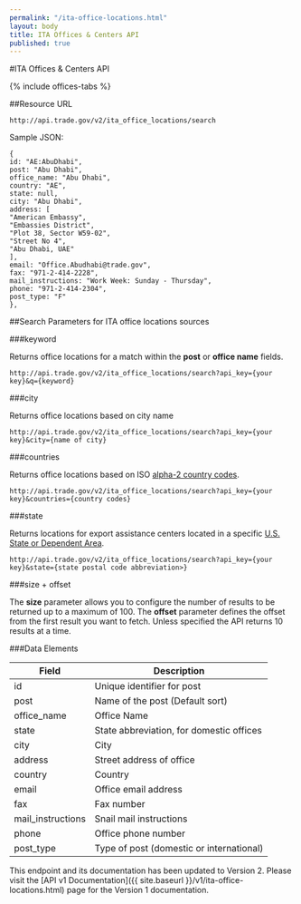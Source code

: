 ```yaml
---
permalink: "/ita-office-locations.html"
layout: body
title: ITA Offices & Centers API
published: true
---
```


#ITA Offices & Centers API

{% include offices-tabs %}

##Resource URL

    http://api.trade.gov/v2/ita_office_locations/search
    
Sample JSON:

	{
	id: "AE:AbuDhabi",
	post: "Abu Dhabi",
	office_name: "Abu Dhabi",
	country: "AE",
	state: null,
	city: "Abu Dhabi",
	address: [
	"American Embassy",
	"Embassies District",
	"Plot 38, Sector W59-02",
	"Street No 4",
	"Abu Dhabi, UAE"
	],
	email: "Office.Abudhabi@trade.gov",
	fax: "971-2-414-2228",
	mail_instructions: "Work Week: Sunday - Thursday",
	phone: "971-2-414-2304",
	post_type: "F"
	},

##Search Parameters for ITA office locations sources

###keyword

Returns office locations for a match within the **post** or **office name** fields.

    http://api.trade.gov/v2/ita_office_locations/search?api_key={your key}&q={keyword}

<!---    
**_Example_**

[http://api.trade.gov/v2/ita_office_locations/search?q=Sao+Paulo](http://api.trade.gov/v2/ita_office_locations/search?q=Sao+Paulo)
-->

###city

Returns office locations based on city name

    http://api.trade.gov/v2/ita_office_locations/search?api_key={your key}&city={name of city}

<!---    
**_Example_**

[http://api.trade.gov/v2/ita_office_locations/search?city=Sao+Paulo](http://api.trade.gov/v2/ita_office_locations/search?city=Sao+Paulo)
-->

###countries

Returns office locations based on ISO [alpha-2 country codes](http://www.iso.org/iso/home/standards/country_codes/country_names_and_code_elements.htm).

    http://api.trade.gov/v2/ita_office_locations/search?api_key={your key}&countries={country codes}
	
<!---    
**_Example_**

[http://api.trade.gov/v2/ita_office_locations/search?countries=BR,GT](http://api.trade.gov/v2/ita_office_locations/search?countries=BR,GT)
-->

###state

Returns locations for export assistance centers located in a specific  [U.S. State or Dependent Area](https://www.usps.com/send/official-abbreviations.htm).

    http://api.trade.gov/v2/ita_office_locations/search?api_key={your key}&state={state postal code abbreviation>}

<!---    
**_Example_**

[http://api.trade.gov/v2/ita_office_locations/search?state=TN](http://api.trade.gov/v2/ita_office_locations/search?state=TN)
-->

###size + offset

The **size** parameter allows you to configure the number of results to be returned up to a maximum of 100. The **offset** parameter defines the offset from the first result you want to fetch. Unless specified the API returns 10 results at a time.

<!---    
**_Example_**

<div><a href="http://api.trade.gov/v2/ita_office_locations/search?country=BR&size=1&offset=1"><pre>http://api.trade.gov/v2/ita_office_locations/search?country=BR&size=1&offset=1</pre></a></div>
-->

###Data Elements

| Field             | Description                                                     |
| ----------------- | --------------------------------------------------------------- |
| id                | Unique identifier for post                                      |
| post              | Name of the post (Default sort)                                 |
| office_name       | Office Name                                                     |
| state             | State abbreviation, for domestic offices                        |
| city              | City                                                            |
| address           | Street address of office                                        |
| country           | Country                                                         |
| email             | Office email address                                            |
| fax               | Fax number                                                      |
| mail_instructions | Snail mail instructions                                         |
| phone             | Office phone number                                             |
| post_type         | Type of post (domestic or international)                        |

This endpoint and its documentation has been updated to Version 2. Please visit the [API v1 Documentation]({{ site.baseurl }}/v1/ita-office-locations.html) page for the Version 1 documentation.